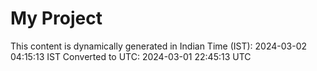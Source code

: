 # My Project

This content is dynamically generated in Indian Time (IST): 2024-03-02 04:15:13 IST
Converted to UTC: 2024-03-01 22:45:13 UTC
